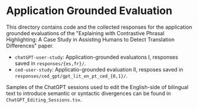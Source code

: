# Application Grounded Evaluation

This directory contains code and the collected responses for the application grounded evaluations of the "Explaining with Contrastive Phrasal Highlighting:
A Case Study in Assisting Humans to Detect Translation Differences" paper.

* ``chatGPT-user-study``: Application-grounded evaluatons I, responses saved in ``responses/{es,fr}/``.
* ``ced-user-study``: Applicatio-grounded evaluation II, resposes saved in ``responses/ced_gpt/gpt_lit_en_pt_ced_{0,1}/``.

Samples of the ChatGPT sessions used to edit the English-side of bilingual text to introduce semantic or syntactic divergences can be found in ``ChatGPT_Editing_Sessions.tsv``.
